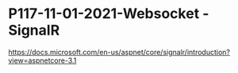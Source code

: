 # P117-11-01-2021-Websocket - SignalR

https://docs.microsoft.com/en-us/aspnet/core/signalr/introduction?view=aspnetcore-3.1
